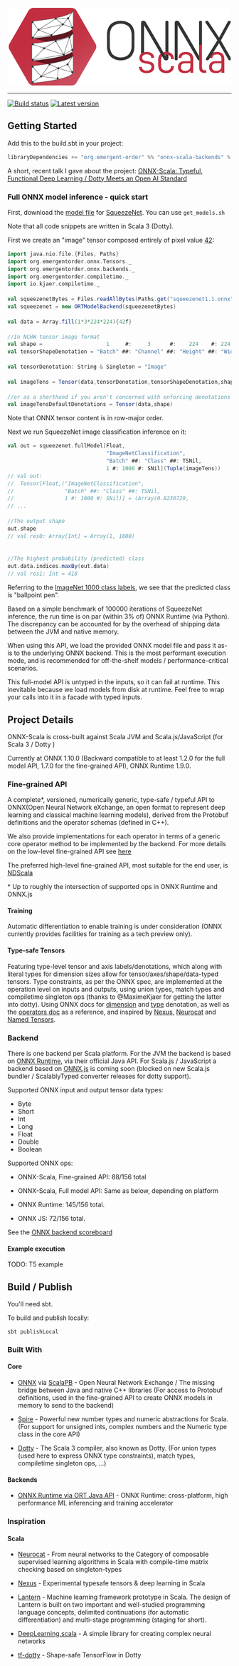<p align="center"><img src="Logotype-500px.png" /></p>

--------------------------------------------------------------------------------

[![Build status](https://travis-ci.com/EmergentOrder/onnx-scala.svg?branch=master)](http://travis-ci.com/EmergentOrder/onnx-scala)
[![Latest version](https://index.scala-lang.org/emergentorder/onnx-scala/onnx-scala/latest.svg?color=orange)](https://index.scala-lang.org/emergentorder/onnx-scala/onnx-scala)
## Getting Started
Add this to the build.sbt in your project:

```scala
libraryDependencies += "org.emergent-order" %% "onnx-scala-backends" % "0.15.0"
```

A short, recent talk I gave about the project: [ONNX-Scala: Typeful, Functional Deep Learning / Dotty Meets an Open AI Standard](https://youtu.be/8HuZTeHi7lg?t=1156)

### Full ONNX model inference - quick start
First, download the [model file](https://s3.amazonaws.com/onnx-model-zoo/squeezenet/squeezenet1.1/squeezenet1.1.onnx) for [SqueezeNet](https://en.wikipedia.org/wiki/SqueezeNet).
You can use `get_models.sh`

Note that all code snippets are written in Scala 3 (Dotty).

First we create an "image" tensor composed entirely of pixel value [42](https://upload.wikimedia.org/wikipedia/commons/0/0e/Answer_to_Life_42.svg):

```scala
import java.nio.file.{Files, Paths}
import org.emergentorder.onnx.Tensors._
import org.emergentorder.onnx.backends._
import org.emergentorder.compiletime._
import io.kjaer.compiletime._

val squeezenetBytes = Files.readAllBytes(Paths.get("squeezenet1.1.onnx"))
val squeezenet = new ORTModelBackend(squeezenetBytes)

val data = Array.fill(1*3*224*224){42f}

//In NCHW tensor image format
val shape =                    1     #:     3      #:    224    #: 224     #: SNil
val tensorShapeDenotation = "Batch" ##: "Channel" ##: "Height" ##: "Width" ##: TSNil

val tensorDenotation: String & Singleton = "Image"

val imageTens = Tensor(data,tensorDenotation,tensorShapeDenotation,shape)

//or as a shorthand if you aren't concerned with enforcing denotations
val imageTensDefaultDenotations = Tensor(data,shape)
```

Note that ONNX tensor content is in row-major order.

Next we run SqueezeNet image classification inference on it:

```scala
val out = squeezenet.fullModel[Float, 
                               "ImageNetClassification",
                               "Batch" ##: "Class" ##: TSNil,
                               1 #: 1000 #: SNil](Tuple(imageTens))
// val out:
//  Tensor[Float,("ImageNetClassification", 
//                "Batch" ##: "Class" ##: TSNil,
//                1 #: 1000 #: SNil)] = (Array(0.8230729,
// ...

//The output shape
out.shape
// val res0: Array[Int] = Array(1, 1000)


//The highest probability (predicted) class
out.data.indices.maxBy(out.data)
// val res1: Int = 418
```

Referring to the [ImageNet 1000 class labels](https://gist.github.com/yrevar/942d3a0ac09ec9e5eb3a), we see that the predicted class is "ballpoint pen".

Based on a simple benchmark of 100000 iterations of SqueezeNet inference, the run time is on par (within 3% of) ONNX Runtime (via Python).
The discrepancy can be accounted for by the overhead of shipping data between the JVM and native memory.

When using this API, we load the provided ONNX model file and pass it as-is to the underlying ONNX backend.
This is the most performant execution mode, and is recommended for off-the-shelf models / performance-critical scenarios.

This full-model API is untyped in the inputs, so it can fail at runtime. This inevitable because we load models from disk at runtime.
Feel free to wrap your calls into it in a facade with typed inputs.

## Project Details

ONNX-Scala is cross-built against Scala JVM and Scala.js/JavaScript (for Scala 3 / Dotty )

Currently at ONNX 1.10.0 (Backward compatible to at least 1.2.0 for the full model API, 1.7.0 for the fine-grained API), ONNX Runtime 1.9.0.
 
### Fine-grained API
A complete\*, versioned, numerically generic, type-safe / typeful API to ONNX(Open Neural Network eXchange, an open format to represent deep learning and classical machine learning models), derived from the Protobuf definitions and the operator schemas (defined in C++). 

We also provide implementations for each operator in terms of a generic core operator method to be implemented by the backend.
For more details on the low-level fine-grained API see [here](FineGrainedAPI.md)

The preferred high-level fine-grained API, most suitable for the end user, is [NDScala](https://github.com/SciScala/NDScala)

\* Up to roughly the intersection of supported ops in ONNX Runtime and ONNX.js

#### Training
Automatic differentiation to enable training is under consideration (ONNX currently provides facilities for training as a tech preview only).

#### Type-safe Tensors
Featuring type-level tensor and axis labels/denotations, which along with literal types for dimension sizes allow for tensor/axes/shape/data-typed tensors.
Type constraints, as per the ONNX spec, are implemented at the operation level on inputs and outputs, using union types, match types and compiletime singleton ops (thanks to @MaximeKjaer for getting the latter into dotty).
Using ONNX docs for [dimension](https://github.com/onnx/onnx/blob/master/docs/DimensionDenotation.md) and [type](https://github.com/onnx/onnx/blob/master/docs/TypeDenotation.md) denotation, as well as the [operators doc](https://github.com/onnx/onnx/blob/v1.7.0/docs/Operators.md) as a reference,
and inspired by [Nexus](https://github.com/ctongfei/nexus), [Neurocat](https://github.com/mandubian/neurocat) and [Named Tensors](https://pytorch.org/docs/stable/named_tensor.html).

### Backend
There is one backend per Scala platform.
For the JVM the backend is based on [ONNX Runtime](https://github.com/microsoft/onnxruntime), via their official Java API.
For Scala.js / JavaScript a backend based on [ONNX.js](https://github.com/microsoft/onnxjs) is coming soon (blocked on new Scala.js bundler / ScalablyTyped converter releases for dotty support). 

Supported ONNX input and output tensor data types:
* Byte
* Short
* Int
* Long
* Float
* Double
* Boolean

Supported ONNX ops:
* ONNX-Scala, Fine-grained API: 88/156 total 
* ONNX-Scala, Full model API: Same as below, depending on platform

* ONNX Runtime: 145/156 total.
* ONNX JS: 72/156 total.

See the [ONNX backend scoreboard](http://onnx.ai/backend-scoreboard/index.html) 

#### Example execution

TODO: T5 example

## Build / Publish

You'll need sbt.

To build and publish locally:

```
sbt publishLocal
```

### Built With

#### Core

* [ONNX](https://github.com/onnx/onnx) via [ScalaPB](https://github.com/scalapb/ScalaPB) - Open Neural Network Exchange / The missing bridge between Java and native C++ libraries (For access to Protobuf definitions, used in the fine-grained API to create ONNX models in memory to send to the backend)

* [Spire](https://github.com/typelevel/spire) - Powerful new number types and numeric abstractions for Scala.  (For support for unsigned ints, complex numbers and the Numeric type class in the core API)

* [Dotty](https://github.com/lampepfl/dotty) - The Scala 3 compiler, also known as Dotty. (For union types (used here to express ONNX type constraints), match types, compiletime singleton ops, ...)

#### Backends

* [ONNX Runtime via ORT Java API](https://github.com/microsoft/onnxruntime/tree/master/java) - ONNX Runtime: cross-platform, high performance ML inferencing and training accelerator

### Inspiration

#### Scala

* [Neurocat](https://github.com/mandubian/neurocat) -  From neural networks to the Category of composable supervised learning algorithms in Scala with compile-time matrix checking based on singleton-types

* [Nexus](https://github.com/ctongfei/nexus) - Experimental typesafe tensors & deep learning in Scala

* [Lantern](https://github.com/feiwang3311/Lantern) - Machine learning framework prototype in Scala. The design of Lantern is built on two important and well-studied programming language concepts, delimited continuations (for automatic differentiation) and multi-stage programming (staging for short).

* [DeepLearning.scala](https://github.com/ThoughtWorksInc/DeepLearning.scala) - A simple library for creating complex neural networks

* [tf-dotty](https://github.com/MaximeKjaer/tf-dotty) - Shape-safe TensorFlow in Dotty 
